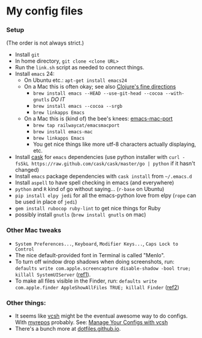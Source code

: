 # My config files

### Setup

(The order is not always strict.)

 * Install `git`
 * In home directory, `git clone <clone URL>`
 * Run the `link.sh` script as needed to connect things.
 * Install `emacs` 24:
     * On Ubuntu etc.: `apt-get install emacs24`
     * On a Mac this is often okay; see also
       [Clojure's fine directions][]
         * `brew install emacs --HEAD --use-git-head --cocoa --with-gnutls`
           *DO IT*
         * `brew install emacs --cocoa --srgb`
         * `brew linkapps Emacs`
     * On a Mac this is (kind of) the bee's knees: [emacs-mac-port][]
         * `brew tap railwaycat/emacsmacport`
         * `brew install emacs-mac`
         * `brew linkapps Emacs`
         * You get nice things like more utf-8 characters actually
           displaying, etc.
 * Install [cask][] for `emacs` dependencies (use python installer with `curl -fsSkL https://raw.github.com/cask/cask/master/go | python` if it hasn't changed)
 * Install `emacs` package dependencies with `cask install` from
   `~/.emacs.d`
 * Install `aspell` to have spell checking in emacs (and everywhere)
 * `python` and `R` kind of go without saying... (`r-base` on Ubuntu)
 * `pip install elpy jedi` for all the emacs-python love from elpy
   (`rope` can be used in place of `jedi`)
 * `gem install rubocop ruby-lint` to get nice things for Ruby
 * possibly install `gnutls` (`brew install gnutls` on mac)

[Clojure's fine directions]: http://clojure-doc.org/articles/tutorials/emacs.html
[emacs-mac-port]: https://github.com/railwaycat/emacs-mac-port
[cask]: https://github.com/cask/cask


### Other Mac tweaks

 * `System Preferences...`, `Keyboard`, `Modifier Keys...`, `Caps Lock to
   Control`
 * The nice default-provided font in Terminal is called "Menlo".
 * To turn off window drop shadows when doing screenshots, run:
   `defaults write com.apple.screencapture disable-shadow -bool true;
   killall SystemUIServer` ([ref1][]).
 * To make all files visible in the Finder, run: `defaults write com.apple.finder AppleShowAllFiles TRUE; killall Finder` ([ref2][])

[ref1]: http://computers.tutsplus.com/tutorials/how-to-become-an-os-x-screenshot-wizard--mac-50467
[ref2]: https://discussions.apple.com/thread/1935221


### Other things:

 * It seems like [vcsh][] might be the eventual awesome way to do
   configs. With [myrepos][] probably. See: [Manage Your Configs
   with vcsh][]
 * There's a bunch more at [dotfiles.github.io][].


[vcsh]: https://github.com/RichiH/vcsh
[myrepos]: http://myrepos.branchable.com/
[Manage Your Configs with vcsh]: http://www.linuxjournal.com/content/manage-your-configs-vcsh
[dotfiles.github.io]: http://dotfiles.github.io/
